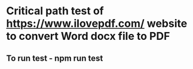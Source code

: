 # Critical path test of https://www.ilovepdf.com/ website to convert Word docx file to PDF

## To run test - npm run test